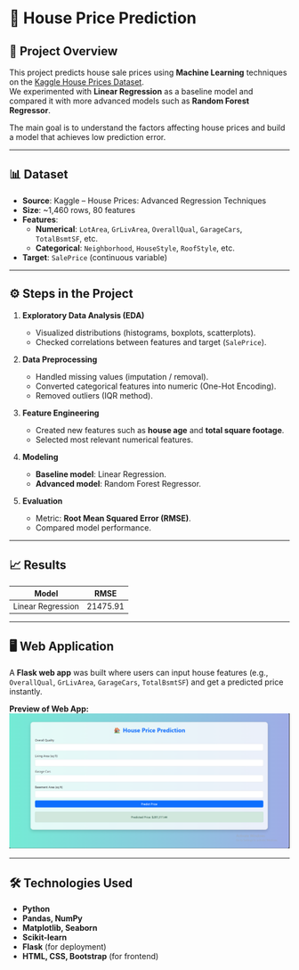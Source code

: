 # 🏡 House Price Prediction

## 📌 Project Overview
This project predicts house sale prices using **Machine Learning** techniques on the [Kaggle House Prices Dataset](https://www.kaggle.com/c/house-prices-advanced-regression-techniques).  
We experimented with **Linear Regression** as a baseline model and compared it with more advanced models such as **Random Forest Regressor**.  

The main goal is to understand the factors affecting house prices and build a model that achieves low prediction error.

---

## 📊 Dataset
- **Source**: Kaggle – House Prices: Advanced Regression Techniques  
- **Size**: ~1,460 rows, 80 features  
- **Features**:
  - **Numerical**: `LotArea`, `GrLivArea`, `OverallQual`, `GarageCars`, `TotalBsmtSF`, etc.  
  - **Categorical**: `Neighborhood`, `HouseStyle`, `RoofStyle`, etc.  
- **Target**: `SalePrice` (continuous variable)

---

## ⚙️ Steps in the Project
1. **Exploratory Data Analysis (EDA)**  
   - Visualized distributions (histograms, boxplots, scatterplots).  
   - Checked correlations between features and target (`SalePrice`).  

2. **Data Preprocessing**  
   - Handled missing values (imputation / removal).  
   - Converted categorical features into numeric (One-Hot Encoding).  
   - Removed outliers (IQR method).  

3. **Feature Engineering**  
   - Created new features such as **house age** and **total square footage**.  
   - Selected most relevant numerical features.  

4. **Modeling**  
   - **Baseline model**: Linear Regression.  
   - **Advanced model**: Random Forest Regressor.  

5. **Evaluation**  
   - Metric: **Root Mean Squared Error (RMSE)**.  
   - Compared model performance.

---

## 📈 Results
| Model              | RMSE        |
|---------------------|-------------|
| Linear Regression   | 21475.91     |

---

## 🖥️ Web Application
A **Flask web app** was built where users can input house features (e.g., `OverallQual`, `GrLivArea`, `GarageCars`, `TotalBsmtSF`) and get a predicted price instantly.  

**Preview of Web App:**  
![Web page](https://raw.githubusercontent.com/verenaashraf/House-Prices---Advanced-Regression-Techniques/main/Screenshot%202025-08-27%20084813.png)

---

## 🛠️ Technologies Used
- **Python**
- **Pandas, NumPy**
- **Matplotlib, Seaborn**
- **Scikit-learn**
- **Flask** (for deployment)
- **HTML, CSS, Bootstrap** (for frontend)
